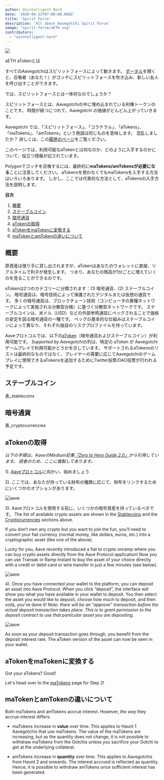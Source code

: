 ```yaml
---
author: Unintelligent Nerd
date: '2020-04-23T07:00:00.000Z'
title: 'Spirit Force'
description: 'All about Aavegotchi Spirit Force'
image: "spirit-force/aETH.svg"
contributors:
  - "unintelligent-nerd"
---
```


<div class="headerImageContainer">
<img class="headerImage" src="/spirit-force/aETH.png">
<p class="headerImageText">aETH aTokenとは</p>
</div>

すべてのAavegotchiはスピリットフォースによって動きます。 [ポータル](/portals)を開くと、召喚者（あなた！）がゴッチにスピリットフォースを吹き込み、新しい友人を呼び出すことができます。

では、スピリットフォースとは一体何なのでしょうか？

スピリットフォースとは、Aavegotchiの中に埋め込まれている利権トークンのことです。 時間が経つにつれて、Aavegotchi の価値がどんどん上がっていきます。

Aavegotchi では、「スピリットフォース」、「コラテラル」、「aTokens」、「maTokens」、「amTokens」という用語は同じものを意味します。 混乱しましたか？ 詳しくは、この[履歴のページ](/spirit-force-history)をご覧ください。

このページでは、利用可能なaTokenとは何なのか、どのように入手するのかについて、役立つ情報が記されています。

Polygonでゴッチを召喚するには、最終的に**maTokens/amTokensが必要になる**ことに注意してください。 aTokensを使わなくてもmaTokensを入手する方法はいろいろあります。 しかし、ここでは代表的な方法として、aTokensの入手方法を説明します。

<div class="contentsBox">

**目次**

<ol>
<li><a href=#about>概要</a></li>
<li><a href=#stablecoins>ステーブルコイン</a></li>
<li><a href=#cryptocurrencies>暗号通貨</a></li>
<li><a href=#getting-atokens>aTokenの取得</a></li>
<li><a href=#converting-atokens-into-matokens>aTokenをmaTokenに変換する</a></li>
<li><a href=#differences-between-matokens-and-amtokens>maTokenとamTokenの違いについて</a></li>
</ol>

</div>

## 概要

原資産は借り手に貸し出されますが、aTokenはあなたのウォレットに直接、リアルタイムで利子が発生します。 つまり、あなたの残高が1分ごとに増えていくのを見ることができるのです。

aTokenは2つのカテゴリーに分類されます：(1) 暗号通貨、(2) ステーブルコイン。 暗号通貨は、暗号技術によって保護されたデジタルまたは仮想の通貨です。 多くの暗号通貨は、ブロックチェーン技術（コンピュータの異種ネットワークによって実施される分散型台帳）に基づく分散型ネットワークです。 ステーブルコインは、米ドル（USD）などの外部参照通貨にペッグされることで価格の安定を図る暗号通貨の一種です。 ペッグの基本的な仕組みはステーブルコインによって異なり、それぞれ独自のリスクプロファイルを持っています。

Aaveプロトコルでは、以下の[aToken](https://docs.aave.com/developers/deployed-contracts/deployed-contract-instances)（暗号通貨およびステーブルコイン）が利用可能です。 *Supported by Aavegotchi*の列は、特定の aToken が Aavegotchi ゲームプレイで利用可能かどうかを示しています。 サポートされるaTokensのリストは最終的なものではなく、プレイヤーの需要に応じてAavegotchiのゲームプレイに使用できるaTokensを追加するためにTwitter投票/DAO投票が行われる予定です。

## ステーブルコイン

表_stablecoins

## 暗号通貨

表_cryptocurrencies

## aTokenの取得

*以下の手順は、AaveのMedium記事[「Zero to Hero Guide 2.0」](https://medium.com/aave/aave-protocol-zero-to-hero-guide-e3f206e57e45)から引用しています。 読者のため、ここに複製してあります。*

1).  <a href = "https://app.aave.com/">Aaveプロトコル</a>に向かい、始めましょう

2).  ここでは、あなたが持っている財布の種類に応じて、財布をリンクするためにいくつかのオプションがあります。

<img src = "/spirit-force/connect-your-wallet.png" alt = "aave" class="bodyImage" />

3).  Aaveプロトコルを使用する前に、いくつかの暗号資産を持っているべきです。 The list of available crypto assets are shown in the <a href=#stablecoins>Stablecoins</a> and the <a href=#cryptocurrencies>Cryptocurrencies</a> sections above.

If you don’t own any crypto but you want to join the fun, you’ll need to convert your fiat currency (normal money, like dollars, euros, etc.) into a cryptographic asset (like one of the above).

Lucky for you, Aave recently introduced a fiat to crypto onramp where you can buy crypto assets directly from the Aave Protocol application! Now you can use Transak or Ramp Instant to buy the asset of your choice directly with a credit or debit card or wire transfer in just a few minutes (see below).

<img src = "/spirit-force/buy-with-fiat.png" alt = "aave" class="bodyImage" />

4). Once you have connected your wallet to the platform, you can deposit an asset into Aave Protocol. When you click “deposit”, the interface will show you what you have available in your wallet to deposit. You then select the asset you would like to deposit, choose how much to deposit, and then voilá, you’ve done it! *Note: there will be an "approve" transaction before the actual deposit transaction takes place. This is to grant permission to the deposit contract to use that particular asset you are depositing.*

<img src = "/spirit-force/deposit.gif" alt = "aave" class="bodyImage" />

As soon as your deposit transaction goes through, you benefit from the deposit interest rate. The aToken version of the asset can now be seen in your wallet.

## aTokenをmaTokenに変換する

Got your aTokens? Good!

Let's head over to the [maTokens](/matokens) page for Step 2!

## maTokenとamTokenの違いについて

Both maTokens and amTokens accrue interest. However, *the way* they accrue interest differs:

* maTokens increase in **value** over time. This applies to Haunt 1 Aavegotchis that use maTokens. The value of the maTokens are increasing, but as the quantity does not change, it is not possible to withdraw maTokens from the Gotchis unless you sacrifice your Gotchi to get at the underlying collateral.

* amTokens increase in **quantity** over time. This applies to Aavegotchis from Haunt 2 and onwards. The interest accrued is reflected as quantity. Hence, it is possible to withdraw amTokens once sufficient interest has been generated.